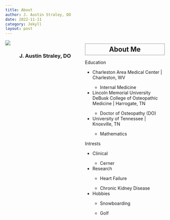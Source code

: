 ```yaml
---
title: About
author: J. Austin Straley, DO
date: 2022-11-11
category: Jekyll
layout: post
---
```


<html>
<head>
<title display="none"></title>
<meta name="viewport" content="width=device-width, initial-scale=1">
<style>
* {
  box-sizing: content-box;
}
.column {
  float: left;
  width: 50%;
  padding: 0px;
  height: Auto;
}
.row:after {
  content: "";
  display: table;
  clear: both;
}
h2 {
    text-align: center;
    margin: 10px 0px;
    padding: 5px;
    border: 1px solid #999;
}
h3 {
    text-align: center;
}
img {
    margin-left: auto;
    margin-right: auto;
}
</style>
</head>


<body>
<div class="row">
  <div class="column">
    <img src="/Users/jamesstraley/Documents/GitHub/jzstraley.github.io/assets/gitbook/images/IMG_3414.jpg">
    <h3>J. Austin Straley, DO</h3>
    <p></p>
  </div>
  <div class="column">
    <h2>About Me</h2>
    <p>
        Education
        <ul>
            <li>Charleston Area Medical Center | Charleston, WV</li>
                <ul><li>Internal Medicine</li></ul>
            <li>Lincoln Memorial University DeBusk College of Osteopathic Medicine | Harrogate, TN</li>
                <ul><li>Doctor of Osteopathy (DO)</li></ul>
            <li>University of Tennessee | Knoxville, TN</li>
                <ul><li>Mathematics</li></ul>
        </ul>
    </p>
    <p>
        Intrests
        <ul>
            <li>Clinical</li>
                <ul><li>Cerner</li></ul>
            <li>Research</li>
                <ul><li>Heart Failure</li></ul>
                <ul><li>Chronic Kidney Disease</li></ul>
            <li>Hobbies</li>
                <ul><li>Snowboarding</li></ul>
                <ul><li>Golf</li></ul>
        </ul>
    </p>
  </div>
</div>
</body>


</html>